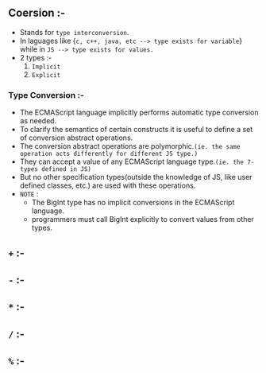 ## Coersion :-
- Stands for `type interconversion`.
- In laguages like {`c, c++, java, etc --> type exists for variable`} while in `JS --> type exists for values.`
- 2 types :-
    1. `Implicit`
    2. `Explicit`
### Type Conversion :-
- The ECMAScript language implicitly performs automatic type conversion as needed. 
- To clarify the semantics of certain constructs it is useful to define a set of conversion abstract operations. 
- The conversion abstract operations are polymorphic.`(ie. the same operation acts differently for different JS type.)`
- They can accept a value of any ECMAScript language type.`(ie. the 7-types defined in JS)`
- But no other specification types(outside the knowledge of JS, like user defined classes, etc.) are used with these operations.
- `NOTE` : 
    - The BigInt type has no implicit conversions in the ECMAScript language.
    - programmers must call BigInt explicitly to convert values from other types.

## `+` :-


## `-` :-


## `*` :-


## `/` :-


## `%` :-
